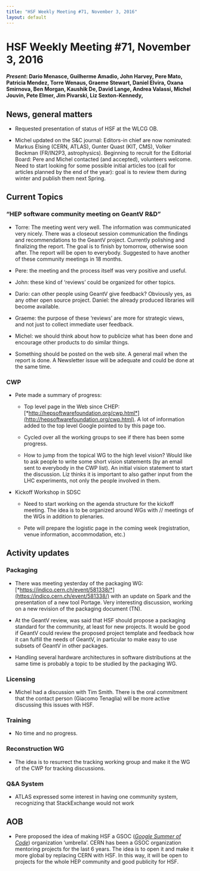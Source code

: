 ```yaml
---
title: "HSF Weekly Meeting #71, November 3, 2016"
layout: default
---
```


# HSF Weekly Meeting #71, November 3, 2016

#### *Present*: Dario Menasce, Guilherme Amadio, John Harvey, Pere Mato, Patricia Mendez, Torre Wenaus, Graeme Stewart, Daniel Elvira, Oxana Smirnova, Ben Morgan, Kaushik De, David Lange, Andrea Valassi, Michel Jouvin, Pete Elmer, Jim Pivarski, Liz Sexton-Kennedy, 

## News, general matters

-   Requested presentation of status of HSF at the WLCG OB.

-   Michel updated on the S&C journal: Editors-in chief are now nominated: Markus Elsing (CERN, ATLAS), Gunter Quast (KIT, CMS), Volker Beckman (FR/IN2P3, astrophysics). Beginning to recruit for the Editorial Board: Pere and Michel contacted (and accepted), volunteers welcome. Need to start looking for some possible initial articles too (call for articles planned by the end of the year): goal is to review them during winter and publish them next Spring.

## Current Topics

### “HEP software community meeting on GeantV R&D”

-   Torre: The meeting went very well. The information was communicated very nicely. There was a closeout session communication the findings and recommendations to the GeantV project. Currently polishing and finalizing the report. The goal is to finish by tomorrow, otherwise soon after. The report will be open to everybody. Suggested to have another of these community meetings in 18 months.

-   Pere: the meeting and the process itself was very positive and useful.

-   John: these kind of ‘reviews’ could be organized for other topics.

-   Dario: can other people using GeantV give feedback? Obviously yes, as any other open source project. Daniel: the already produced libraries will become available.

-   Graeme: the purpose of these ‘reviews’ are more for strategic views, and not just to collect immediate user feedback.

-   Michel: we should think about how to publicize what has been done and encourage other products to do similar things.

-   Something should be posted on the web site. A general mail when the report is done. A Newsletter issue will be adequate and could be done at the same time.

### CWP

-   Pete made a summary of progress:

    -   Top level page in the Web since CHEP: [*http://hepsoftwarefoundation.org/cwp.html*](http://hepsoftwarefoundation.org/cwp.html). A lot of information added to the top level Google pointed to by this page too.

    -   Cycled over all the working groups to see if there has been some progress.

    -   How to jump from the topical WG to the high level vision? Would like to ask people to write some short vision statements (by an email sent to everybody in the CWP list). An initial vision statement to start the discussion. Liz thinks it is important to also gather input from the LHC experiments, not only the people involved in them.

-   Kickoff Workshop in SDSC

    -   Need to start working on the agenda structure for the kickoff meeting. The idea is to be organized around WGs with // meetings of the WGs in addition to plenaries.

    -   Pete will prepare the logistic page in the coming week (registration, venue information, accommodation, etc.)

## Activity updates

### Packaging

-   There was meeting yesterday of the packaging WG: [*https://indico.cern.ch/event/581338/*](https://indico.cern.ch/event/581338/) with an update on Spark and the presentation of a new tool Portage. Very interesting discussion, working on a new revision of the packaging document (TN).

-   At the GeantV review, was said that HSF should propose a packaging standard for the community, at least for new projects. It would be good if GeantV could review the proposed project template and feedback how it can fulfill the needs of GeantV, in particular to make easy to use subsets of GeantV in other packages.

-   Handling several hardware architectures in software distributions at the same time is probably a topic to be studied by the packaging WG.

### Licensing

-   Michel had a discussion with Tim Smith. There is the oral commitment that the contact person (Giacomo Tenaglia) will be more active discussing this issues with HSF.

### Training

-   No time and no progress.

### Reconstruction WG

-   The idea is to resurrect the tracking working group and make it the WG of the CWP for tracking discussions.

### Q&A System

-   ATLAS expressed some interest in having one community system, recognizing that StackExchange would not work

## AOB

-   Pere proposed the idea of making HSF a GSOC ([*Google Summer of Code*](https://summerofcode.withgoogle.com)) organization ‘umbrella’. CERN has been a GSOC organization mentoring projects for the last 6 years. The idea is to open it and make it more global by replacing CERN with HSF. In this way, it will be open to projects for the whole HEP community and good publicity for HSF.


